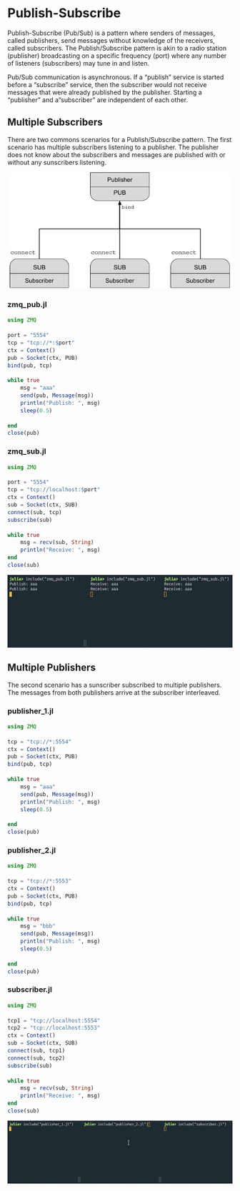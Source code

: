 # Publish-Subscribe

Publish-Subscribe (Pub/Sub) is a pattern where senders of messages, called publishers, send messages without knowledge of the receivers, called subscribers.  The Publish/Subscribe pattern is akin to a radio station (publisher) broadcasting on a specific frequency (port) where any number of listeners (subscribers) may tune in and listen. 

Pub/Sub communication is asynchronous. If a “publish” service is started before a “subscribe” service, then the subscriber would not receive messages that were already published by the publisher. Starting a “publisher” and a“subscriber” are independent of each other. 

## Multiple Subscribers
There are two commons scenarios for a Publish/Subscribe pattern.  The first scenario has multiple subscribers listening to a publisher.  The publisher does not know about the subscribers and messages are published with or without any sunscribers listening.  

![scenario 1](./assets/pub_sub_scenario_1.png)

### zmq_pub.jl
```julia
using ZMQ

port = "5554"
tcp = "tcp://*:$port"
ctx = Context()
pub = Socket(ctx, PUB)
bind(pub, tcp)

while true
    msg = "aaa"
    send(pub, Message(msg))
    println("Publish: ", msg)
    sleep(0.5)

end
close(pub)
```

### zmq_sub.jl
```julia
using ZMQ

port = "5554"
tcp = "tcp://localhost:$port"
ctx = Context()
sub = Socket(ctx, SUB)
connect(sub, tcp)
subscribe(sub)

while true
    msg = recv(sub, String)
    println("Receive: ", msg)
end
close(sub)
```

![pub-sub example](./assets/pub_sub_scenario_1.gif)

## Multiple Publishers
The second scenario has a sunscriber subscribed to multiple publishers.  The messages from both publishers arrive at the subscriber interleaved.  

### publisher_1.jl
```julia
using ZMQ

tcp = "tcp://*:5554"
ctx = Context()
pub = Socket(ctx, PUB)
bind(pub, tcp)

while true
    msg = "aaa"
    send(pub, Message(msg))
    println("Publish: ", msg)
    sleep(0.5)

end
close(pub)
```

### publisher_2.jl
```julia
using ZMQ

tcp = "tcp://*:5553"
ctx = Context()
pub = Socket(ctx, PUB)
bind(pub, tcp)

while true
    msg = "bbb"
    send(pub, Message(msg))
    println("Publish: ", msg)
    sleep(0.5)

end
close(pub)
```

### subscriber.jl
```julia
using ZMQ

tcp1 = "tcp://localhost:5554"
tcp2 = "tcp://localhost:5553"
ctx = Context()
sub = Socket(ctx, SUB)
connect(sub, tcp1)
connect(sub, tcp2)
subscribe(sub)

while true
    msg = recv(sub, String)
    println("Receive: ", msg)
end
close(sub)
```

![scenario 2](./assets/pub_sub_scenario_2.gif)

